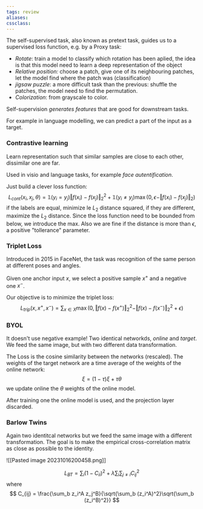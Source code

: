 ```yaml
---
tags: review
aliases:
cssclass:
---
```

 

The self-supervised task, also known as pretext task, guides us to a supervised loss function, e.g. by a Proxy task:

- _Rotate_: train a model to classify which rotation has been aplied, the idea is that this model need to learn a deep representation of the object
- _Relative position:_ choose a patch, give one of its neighbouring patches, let the model find where the patch was (classification)
- _jigsaw puzzle_: a more difficult task than the previous: shuffle the patches, the model need to find the permutation.
- _Colorization_: from grayscale to color.

Self-supervision _generates features_ that are good for downstream tasks.

For example in language modelling, we can predict a part of the input as a target.

### Contrastive learning
Learn representation such that similar samples are close to each other, dissimilar one are far.

Used in visio and language tasks, for example _face autentification_.

Just build a clever loss function:
$$
L_{cont}(x_i, x_j, \theta) = \mathbb{1}(y_i = y_j) \Vert f(x_i)-f(x_j) \Vert_2^2 + \mathbb{1}(y_i \neq y_j)\max(0, \epsilon -\Vert f(x_i)-f(x_j) \Vert_2)
$$
if the labels are equal, minimize le $L_2$ distance squared, if they are different, maximize the $L_2$ distance. Since the loss function need to be bounded from below, we introduce the max. Also we are fine if the distance is more than $\epsilon$, a positive "tollerance" parameter.

### Triplet Loss
Introduced in 2015 in FaceNet, the task was recognition of the same person at different poses and angles.

Given one anchor input $x$, we select a positive sample $x^+$ and a negative one $x^-$.

Our objective is to minimize the triplet loss:
$$
L_{trip}(x, x^+, x^-) = \sum_{x \in X} \max(0,\,\Vert f(x) - f(x^+)\Vert_2^2 - \Vert f(x) - f(x^-)\Vert_2^2 + \epsilon)
$$

### BYOL
It doesn't use negative example! 
Two identical networkds, _online_ and _target_.
We feed the same image, but with two different data transformation. 

The Loss is the cosine similarity between the networks (rescaled).
The weights of the target network are a time average of the weights of the online network:
$$
\xi = (1-\tau) \xi + \tau \theta
$$
we update online the $\theta$ weights of the online model.

After training one the online model is used, and the projection layer discarded.


### Barlow Twins
Again two identitcal networks but we feed the same image with a different transformation. The goal is to make the empirical cross-correlation matrix as close as possible to the identity.

![[Pasted image 20231016200458.png]]

$$
L_{BT} = \sum_{i} (1-C_{ii})^2 + \lambda \sum_i \sum_{j\neq i} C_{ij}^2
$$
where
$$
C_{ij} = \frac{\sum_b z_i^A z_j^B}{\sqrt{\sum_b (z_i^A)^2}\sqrt{\sum_b (z_i^B)^2}}
$$


